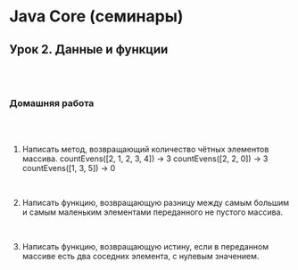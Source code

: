 # Java Core (семинары)
## Урок 2. Данные и функции

<br><br>

### Домашняя работа

<br><br>

1. Написать метод, возвращающий количество чётных элементов массива. countEvens([2, 1, 2, 3, 4]) → 3 countEvens([2, 2, 0]) → 3 countEvens([1, 3, 5]) → 0
<br>

2. Написать функцию, возвращающую разницу между самым большим и самым маленьким элементами переданного не пустого массива.
<br>

3. Написать функцию, возвращающую истину, если в переданном массиве есть два соседних элемента, с нулевым значением.